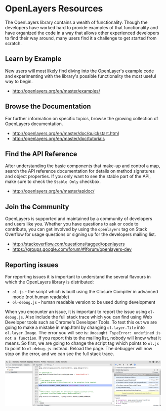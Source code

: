 # OpenLayers Resources

The OpenLayers library contains a wealth of functionality. Though the developers have worked hard to provide examples of that functionality and have organized the code in a way that allows other experienced developers to find their way around, many users find it a challenge to get started from scratch.

## Learn by Example

New users will most likely find diving into the OpenLayer's example code and experimenting with the library's possible functionality the most useful way to begin.

* http://openlayers.org/en/master/examples/

## Browse the Documentation

For further information on specific topics, browse the growing collection of OpenLayers  documentation.

* http://openlayers.org/en/master/doc/quickstart.html
* http://openlayers.org/en/master/doc/tutorials

## Find the API Reference

After understanding the basic components that make-up and control a map, search the API reference documentation for details on method signatures and object properties. If you only want to see the stable part of the API, make sure to check the `Stable Only` checkbox.

* http://openlayers.org/en/master/apidoc/

## Join the Community

OpenLayers is supported and maintained by a community of developers and users like you. Whether you have questions to ask or code to contribute, you can get involved by using the `openlayers` tag on Stack Overflow for usage questions or signing up for the developers mailing list.

* http://stackoverflow.com/questions/tagged/openlayers
* https://groups.google.com/forum/#!forum/openlayers-dev

## Reporting issues

For reporting issues it is important to understand the several flavours in which the OpenLayers library is distributed:

* `ol.js` - the script which is built using the Closure Compiler in advanced mode (not human readable)
* `ol-debug.js` - human readable version to be used during development

When you encounter an issue, it is important to report the issue using `ol-debug.js`. Also include the full stack trace which you can find using Web Developer tools such as Chrome's Developer Tools. To test this out we are going to make a mistake in map.html by changing `ol.layer.Tile` into `ol.layer.Image`. The error you will see is: `Uncaught TypeError: undefined is not a function`. If you report this to the mailing list, nobody will know what it means. So first, we are going to change the script tag which points to `ol.js` to point to `ol-debug.js` instead. Reload the page. The debugger will now stop on the error, and we can see the full stack trace.

![At a breakpoint in the debugger](debugger.png)

